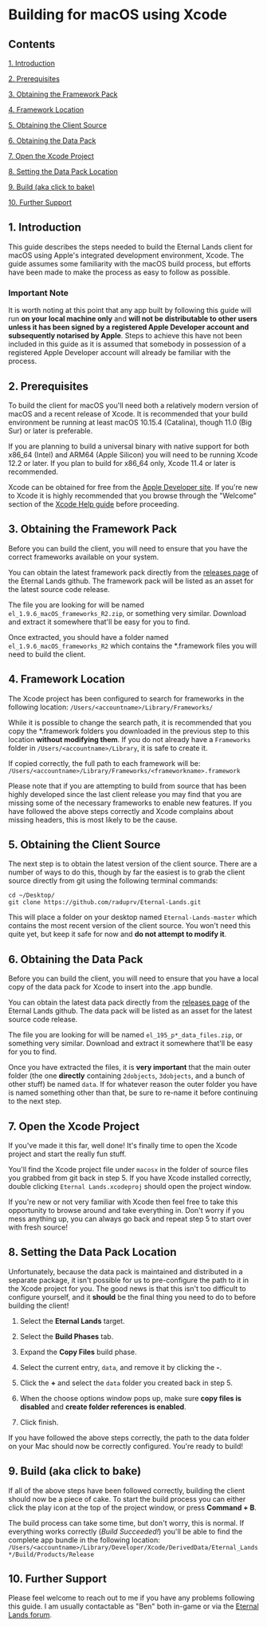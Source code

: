 # Building for macOS using Xcode

## Contents

[1. Introduction](#1-introduction)

[2. Prerequisites](#2-prerequisites)

[3. Obtaining the Framework Pack](#3-obtaining-the-framework-pack)

[4. Framework Location](#4-framework-location)

[5. Obtaining the Client Source](#5-obtaining-the-client-source)

[6. Obtaining the Data Pack](#6-obtaining-the-data-pack)

[7. Open the Xcode Project](#7-open-the-xcode-project)

[8. Setting the Data Pack Location](#8-setting-the-data-pack-location)

[9. Build (aka click to bake)](#9-build-aka-click-to-bake)

[10. Further Support](#10-further-support)

## 1. Introduction

This guide describes the steps needed to build the Eternal Lands client 
for macOS using Apple's integrated development environment, Xcode. 
The guide assumes some familiarity with the macOS build process, but 
efforts have been made to make the process as easy to follow as 
possible.

### Important Note

It is worth noting at this point that any app built by following this guide 
will run **on your local machine only** and **will not be distributable 
to other users unless it has been signed by a registered Apple 
Developer account and subsequently notarised by Apple**. Steps to 
achieve this have not been included in this guide as it is assumed that 
somebody in possession of a registered Apple Developer account will 
already be familiar with the process.

## 2. Prerequisites

To build the client for macOS you'll need both a relatively modern version 
of macOS and a recent release of Xcode. It is recommended that your 
build environment be running at least macOS 10.15.4 (Catalina), though 
11.0 (Big Sur) or later is preferable.

If you are planning to build a universal binary with native support for both 
x86_64 (Intel) and ARM64 (Apple Silicon) you will need to be running 
Xcode 12.2 or later. If you plan to build for x86_64 only, Xcode 11.4 or 
later is recommended.

Xcode can be obtained for free from the [Apple Developer site](https://developer.apple.com/xcode/). If you're new to Xcode it is 
highly recommended that you browse through the "Welcome" section 
of the [Xcode Help guide](https://help.apple.com/xcode/mac/current/) 
before proceeding.

## 3. Obtaining the Framework Pack

Before you can build the client, you will need to ensure that you have 
the correct frameworks available on your system.

You can obtain the latest framework pack directly from the [releases page](https://github.com/raduprv/Eternal-Lands/releases) of the 
Eternal Lands github. The framework pack will be listed as an asset for 
the latest source code release.

The file you are looking for will be named `el_1.9.6_macOS_frameworks_R2.zip`, 
or something very similar. Download and extract it somewhere that'll 
be easy for you to find.

Once extracted, you should have a folder named 
`el_1.9.6_macOS_frameworks_R2` which contains the *.framework 
files you will need to build the client.

## 4. Framework Location

The Xcode project has been configured to search for frameworks in the 
following location: `/Users/<accountname>/Library/Frameworks/`

While it is possible to change the search path, it is recommended that 
you copy the *.framework folders you downloaded in the previous step 
to this location **without modifying them**. If you do not already have 
a `Frameworks` folder in `/Users/<accountname>/Library`, it is safe 
to create it.

If copied correctly, the full path to each framework will be: `/Users/<accountname>/Library/Frameworks/<frameworkname>.framework`

Please note that if you are attempting to build from source that has been 
highly developed since the last client release you may find that you are 
missing some of the necessary frameworks to enable new features. If 
you have followed the above steps correctly and Xcode complains about 
missing headers, this is most likely to be the cause.

## 5. Obtaining the Client Source

The next step is to obtain the latest version of the client source. There 
are a number of ways to do this, though by far the easiest is to grab the 
client source directly from git using the following terminal commands:
```
cd ~/Desktop/
git clone https://github.com/raduprv/Eternal-Lands.git
```
This will place a folder on your desktop named `Eternal-Lands-master` 
which contains the most recent version of the client source. You won't 
need this quite yet, but keep it safe for now and **do not attempt to 
modify it**.

## 6. Obtaining the Data Pack

Before you can build the client, you will need to ensure that you have a 
local copy of the data pack for Xcode to insert into the .app bundle.

You can obtain the latest data pack directly from the [releases page](https://github.com/raduprv/Eternal-Lands/releases) of the Eternal 
Lands github. The data pack will be listed as an asset for the latest source 
code release.

The file you are looking for will be named `el_195_p*_data_files.zip`, 
or something very similar. Download and extract it somewhere that'll 
be easy for you to find.

Once you have extracted the files, it is **very important** that the main 
outer folder (the one **directly** containing `2dobjects`, `3dobjects`,
and a bunch of other stuff) be named `data`. If for whatever reason the 
outer folder you have is named something other than that, be sure to 
re-name it before continuing to the next step.

## 7. Open the Xcode Project

If you've made it this far, well done! It's finally time to open the Xcode 
project and start the really fun stuff.

You'll find the Xcode project file under `macosx` in the folder of source 
files you grabbed from git back in step 5. If you have Xcode installed 
correctly, double clicking `Eternal Lands.xcodeproj` should open 
the project window.

If you're new or not very familiar with Xcode then feel free to take this 
opportunity to browse around and take everything in. Don't worry if you 
mess anything up, you can always go back and repeat step 5 to start 
over with fresh source!

## 8. Setting the Data Pack Location

Unfortunately, because the data pack is maintained and distributed in a 
separate package, it isn't possible for us to pre-configure the path to it 
in the Xcode project for you. The good news is that this isn't too difficult 
to configure yourself, and it **should** be the final thing you need to do 
to before building the client!

1. Select the **Eternal Lands** target.

2. Select the **Build Phases** tab.

3. Expand the **Copy Files** build phase.

4. Select the current entry, `data`, and remove it by clicking the **-**.

5. Click the **+** and select the `data` folder you created back in step 5.

6. When the choose options window pops up, make sure **copy files is 
disabled** and **create folder references is enabled**.

7. Click finish.

If you have followed the above steps correctly, the path to the data folder 
on your Mac should now be correctly configured. You're ready to build!

## 9. Build (aka click to bake)

If all of the above steps have been followed correctly, building the client 
should now be a piece of cake. To start the build process you can either 
click the play icon at the top of the project window, or press 
**Command + B**.

The build process can take some time, but don't worry, this is normal. If 
everything works correctly (*Build Succeeded!*) you'll be able to find the 
complete app bundle in the following location: `/Users/<accountname>/Library/Developer/Xcode/DerivedData/Eternal_Lands*/Build/Products/Release`

## 10. Further Support

Please feel welcome to reach out to me if you have any problems following 
this guide. I am usually contactable as "Ben" both in-game or via the 
[Eternal Lands forum](http://www.eternal-lands.com/forum/).
